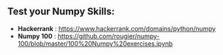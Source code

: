 
## Test your Numpy Skills:

* **Hackerrank** : https://www.hackerrank.com/domains/python/numpy </br>
* **Numpy 100**  : https://github.com/rougier/numpy-100/blob/master/100%20Numpy%20exercises.ipynb
